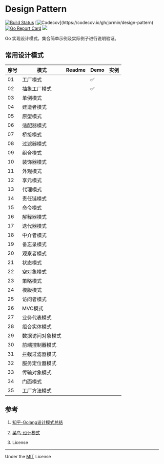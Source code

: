 Design Pattern
=====

[![Build Status](https://github.com/jormin/design-pattern/workflows/test/badge.svg?branch=master)](https://github.com/jormin/design-pattern/actions?query=workflow%3Atest)
[![Codecov](https://codecov.io/gh/jormin/design-pattern/branch/master/graph/badge.svg?)](https://codecov.io/gh/jormin/design-pattern)
[![Go Report Card](https://goreportcard.com/badge/github.com/jormin/design-pattern)](https://goreportcard.com/report/github.com/jormin/design-pattern)
[![](https://img.shields.io/badge/version-v1.0.0-success.svg)](https://github.com/jormin/design-pattern)

Go 实现设计模式，集合简单示例及实际例子进行说明验证。

常用设计模式
-----

| 序号 | 模式         | Readme | Demo | 实例 |
| ---- | ------------ | ------ | ---- | ---- |
| 01   | 工厂模式 |        |   ✅   |      |
| 02    | 抽象工厂模式 |        |   ✅   |      |
| 03   | 单例模式     |        |      |      |
| 04    | 建造者模式   |        |      |      |
| 05    | 原型模式   |        |      |      |
| 06    | 适配器模式   |        |      |      |
| 07    | 桥接模式   |        |      |      |
| 08    | 过滤器模式   |        |      |      |
| 09    | 组合模式     |        |      |      |
| 10    | 装饰器模式   |        |      |      |
| 11   | 外观模式   |        |      |      |
| 12   | 享元模式     |        |      |      |
| 13   | 代理模式     |        |      |      |
| 14   | 责任链模式   |        |      |      |
| 15   | 命令模式     |        |      |      |
| 16    | 解释器模式     |        |      |      |
| 17    | 迭代器模式     |        |      |      |
| 18   | 中介者模式     |        |      |      |
| 19   | 备忘录模式   |        |      |      |
| 20   | 观察者模式   |        |      |      |
| 21   | 状态模式     |        |      |      |
| 22   | 空对象模式     |        |      |      |
| 23   | 策略模式     |        |      |      |
| 24   | 模版模式     |        |      |      |
| 25   | 访问者模式     |        |      |      |
| 26   | MVC模式     |        |      |      |
| 27   | 业务代表模式     |        |      |      |
| 28   | 组合实体模式     |        |      |      |
| 29   | 数据访问对象模式     |        |      |      |
| 30   | 前端控制器模式     |        |      |      |
| 31   | 拦截过滤器模式     |        |      |      |
| 32   | 服务定位器模式     |        |      |      |
| 33   | 传输对象模式     |        |      |      |
| 34   | 门面模式     |        |      |      |
| 35    | 工厂方法模式 |        |      |      |

参考
-----

1. [知乎-Golang设计模式总结](https://zhuanlan.zhihu.com/p/437626980)
2. [菜鸟-设计模式](https://www.runoob.com/design-pattern/design-pattern-tutorial.html)

3. License
-------

Under the [MIT](./LICENSE) License